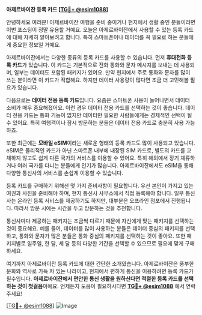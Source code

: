 **아제르바이잔 등록 카드 [[TG💪+ @esim1088](https://t.me/s/esim1088)]**

안녕하세요 여러분! 아제르바이잔 여행을 준비 중이거나 현지에서 생활 중인 분들이라면 이번 포스팅이 정말 유용할 거예요. 오늘은 아제르바이잔에서 사용할 수 있는 등록 카드에 대해 자세히 알아보려고 합니다. 특히 스마트폰이나 데이터를 꼭 필요로 하는 분들에게 중요한 정보일 거예요.

아제르바이잔에서는 다양한 종류의 등록 카드를 사용할 수 있습니다. 먼저 **휴대전화 등록 카드**가 있습니다. 이 카드는 기본적으로 전화 통화와 문자 메시지를 보내는 데 사용되며, 일부는 데이터도 포함된 패키지가 있어요. 만약 현지에서 주로 통화와 문자를 많이 쓰는 분이라면 이 카드가 적합해요. 하지만 데이터 사용량이 많다면 조금 더 고민해볼 필요가 있습니다.

다음으로는 **데이터 전용 등록 카드**입니다. 요즘은 스마트폰 사용이 늘어나면서 데이터 소비가 매우 중요해졌어요. 이런 경우 데이터 전용 카드를 선택하는 것이 좋습니다. 데이터 전용 카드는 통화 기능이 없지만 데이터만 필요한 사람들에게는 경제적인 선택이 될 수 있어요. 특히 여행객이나 잠시 방문하는 분들은 데이터 전용 카드로 충분히 사용 가능하죠.

또한 최근에는 **모바일 eSIM**이라는 새로운 형태의 등록 카드도 많이 사용되고 있습니다. eSIM은 물리적인 카드가 아닌 스마트폰 내부에 내장된 SIM 카드로, 별도의 카드를 교체하지 않고도 쉽게 다른 국가의 서비스를 이용할 수 있어요. 특히 해외에서 장기 체류하거나 여러 국가를 다니는 분들에게 인기가 많습니다. 아제르바이잔에서도 eSIM을 통해 다양한 통신사의 서비스를 손쉽게 이용할 수 있습니다.

등록 카드를 구매하기 위해선 몇 가지 준비사항이 필요합니다. 우선 본인이 가지고 있는 여권과 사진을 준비해야 하며, 현지 통신사 사무소에서 직접 등록해야 합니다. 일부 통신사는 온라인 등록 서비스를 제공하기도 하지만, 대부분은 오프라인 점포에서 진행됩니다. 따라서 방문 시에는 시간을 두고 방문하는 것을 추천합니다.

통신사마다 제공하는 패키지는 조금씩 다르기 때문에 자신에게 맞는 패키지를 선택하는 것이 중요해요. 예를 들어, 데이터를 많이 사용하는 분들은 데이터 중심의 패키지를 선택하고, 통화와 문자가 많은 분들은 통화 중심의 패키지를 선택하는 것이 좋아요. 또한 패키지별로 일주일, 한 달, 세 달 등의 다양한 기간을 선택할 수 있으므로 필요에 맞게 구매하세요.

여기까지 아제르바이잔 등록 카드에 대한 간단한 소개였습니다. 아제르바이잔은 풍부한 문화와 역사로 가득 차 있는 나라이고, 현지에서 편하게 통신을 이용하려면 등록 카드가 필수입니다. **아제르바이잔에서 편안한 통신 생활을 원하신다면 적절한 등록 카드를 선택하는 것이 첫걸음**이에요. 언제든지 도움이 필요하시다면 **[TG💪+ @esim1088](https://t.me/s/esim1088)** 에서 연락주세요!

[[TG💪+ @esim1088](https://t.me/s/esim1088)] 
![Image](https://i.postimg.cc/Y0z9fWf4/image.png)